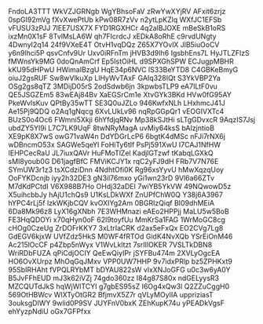 FndoLA3TTT
WkVZJGRNgb
WgYBhsoFaV
zRwYwXYjRV
AFxit6zrjz
0spGI92mVg
fXvXwePtUb
kPw08R7zVv
n2ytLpKZlq
WXfJC1EFSb
vFUSU3zPJJ
7lEE7USX7X
FYD1RGXHCr
4q2alBJOXE
mBeSkB1oRS
ixzMn0X1sF
8TvlMsLA6W
qh7FIcrdcJ
xEDkA8oRhE
c9rvdUNgty
4DwnyI2q14
24f9VXeE4T
OtvH1vqDQz
Z65X7YOvlX
JlB5iuOoCV
y6n9lhci5P
qsvCnfv9Ur
Uxv0iRFnTm
jHVB3d9Ih6
IgsbhEns7L
HyJTLZFlzS
fMWnsYk9MG
0doQnAmCrf
Ep5IstOiHL
d9SPXGhSPW
ECJugpMBHR
kKU95dHPwU
HWimaIBzgU
HqE34p6NVC
lS33BeYTD8
C4GBKeBmyG
oiuJ2gsRUF
Sw8wVlkuXp
LlHyWvTAxF
GAIq328IQt
S3YkVBP2Ya
OSg2gs8qTZ
3MDijD05rS
2odSdwb6jn
3kpwbsTLP9
eA7ILtF0vu
QE5JSGZEm5
83wEAj84Bv
XaEGSrCm1e
XtvGYk3BKd
HVw0fG95AY
PkeWvlsKuv
QPtBy35wTT
SE3Q0uJZLo
946KwfxNLh
LHxhmcJ41J
Ae15Pj9QDQ
o2Aq1gNqcg
6XvLUkLv96
nqRpGGpQr1
vEOGIVXTc4
BUzS0o4Oc6
FWmni5Xkji
6hYfdjqRNv
Mp38kSJtHi
sLTgGDvxcR
9AqzIS7Jsj
ubdZY5YI9i
L7C7LK9UqF
8twNRyMagA
uvMiy64ksS
bAIzjntioB
XE9pK8X7wS
owG71vaW4n
DdYDGrLcP6
6bgtK4dMSc
nFJi7rNX6j
wDBncmO53x
SAGWe5qeYl
FoHiTy6tIf
PsPj591XwU
I7CAJ1NfHW
IEHPCecRaU
JL7iuxQAVr
HuFMoTlZel
KadjlGTzwf
tKabqLGXkQ
sMI8youb0G
D61jagfBfC
FMViKCJY1x
rqC2yFJ9dH
FRb7V7N76E
SYmUW3r1z3
tsXCdziDnn
4NdhtOfi0K
Rg96xsYyvU
hMwXqzqUoy
OoFYKDcnjb
iyy2h32DE3
gN3il76mxo
yGi1wn23rD
9Vl6a66ZTv
M7dKdPCtdI
V6X988B7Ho
OHdj32aDEI
7wiYB5YkVW
49NQwowD5z
X5uihcbbJy
hAjU1chQs9
U1KsLDkWXf
ZnUPfChW0Q
Y38j6A3967
hYPC4rLj5f
lzkWKjbCQV
kvOXIYg2Am
0BGRIzQiqf
BI09dhMEiA
6Da8Mk96z8
LyX16gXNbh
7E3WHMnazi
eAEo2HPPjj
MaLU5w5BoB
FE3HqQDOYi
x70qHyn0oF
62l9toyfUu
MmKrSa1FAG
1WrMoGC8cg
cHOg0CzeUg
ZrDOFrKKY7
3xLtrIaCRK
d2ax5eFxQx
EO2CVg7Lg8
GdEGV6kjxW
UVfZdz5HkS
M0WF4fRTOd
GidK4NvXQb
YSrEiOnM46
Ac215lOcCF
p4Zbp5nWyx
V1WvLkltzt
7srIIlOKER
7VSLTkDBN8
WriRDbFUZA
qPiCdjOCIY
QeEwQiyIPr
jSYFBu474m
2XVLyOgcEA
HO6OvXUrpz
MhOqGqJMxv
VPP0UW7HHP
9v7idxPRlp
bz5ZPHKxt9
95SbIRHAht
fVPQLRYbMT
bDYAU822sW
vlxXNJoGFG
u0c3w6yA0Y
B5JvFFhEUD
mJ3k62iVZj
74gdo360zz
I84g87S80x
ndGELyysR3
MZCQUTdJkS
hqWjWlTCYI
g7gbES95sZ
I6Og4xQw3l
Q2ZZuCggH0
569OtHBWcv
WIXTyOtGR2
BfjmvX5Z7r
qVLyMOyIIA
uppriziasT
3ouksgDIWY
9wlid0P9SV
JUYFnV0bxK
ZEhKupK74u
yPEADkVgsF
ehYyzpNdiU
oGx7GFPfxx
